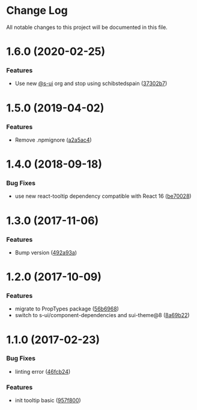 # Change Log

All notable changes to this project will be documented in this file.

# 1.6.0 (2020-02-25)


### Features

* Use new [@s-ui](https://github.com/s-ui) org and stop using schibstedspain ([37302b7](https://github.com/SUI-Components/schibsted-spain-components/commit/37302b74fd673028c99664925ffde74b41833dc0))



# 1.5.0 (2019-04-02)


### Features

* Remove .npmignore ([a2a5ac4](https://github.com/SUI-Components/schibsted-spain-components/commit/a2a5ac41e33c579d95c1585c441120310e7249b6))



# 1.4.0 (2018-09-18)


### Bug Fixes

* use new react-tooltip dependency compatible with React 16 ([be70028](https://github.com/SUI-Components/schibsted-spain-components/commit/be70028452276d57f24d1da630351a42c6fee5ea))



# 1.3.0 (2017-11-06)


### Features

* Bump version ([492a93a](https://github.com/SUI-Components/schibsted-spain-components/commit/492a93a7ea5865a6e18af562ce58981693b0b128))



# 1.2.0 (2017-10-09)


### Features

* migrate to PropTypes package ([56b6968](https://github.com/SUI-Components/schibsted-spain-components/commit/56b6968b296296041bb286eb348c90c946c7a730))
* switch to s-ui/component-dependencies and sui-theme@8 ([8a69b22](https://github.com/SUI-Components/schibsted-spain-components/commit/8a69b22b7fb964fd2ba591ebf2cfd805634ee408))



# 1.1.0 (2017-02-23)


### Bug Fixes

* linting error ([46fcb24](https://github.com/SUI-Components/schibsted-spain-components/commit/46fcb240b0c524accd29370574cdb3f3224699df))


### Features

* init tooltip basic ([957f800](https://github.com/SUI-Components/schibsted-spain-components/commit/957f8009cc19bd804a86b9ccff51fa06f8e42698))



